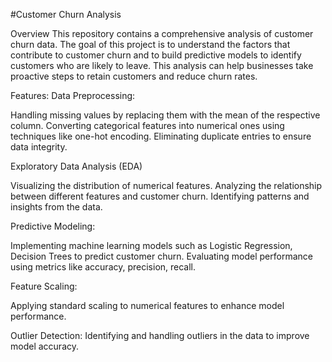 #Customer Churn Analysis

Overview
This repository contains a comprehensive analysis of customer churn data. The goal of this project is to understand the factors that contribute to customer churn and to build predictive models to identify customers who are likely to leave. This analysis can help businesses take proactive steps to retain customers and reduce churn rates.

Features:
Data Preprocessing:

Handling missing values by replacing them with the mean of the respective column.
Converting categorical features into numerical ones using techniques like one-hot encoding.
Eliminating duplicate entries to ensure data integrity.

Exploratory Data Analysis (EDA)

Visualizing the distribution of numerical features.
Analyzing the relationship between different features and customer churn.
Identifying patterns and insights from the data.

Predictive Modeling:

Implementing machine learning models such as Logistic Regression, Decision Trees to predict customer churn.
Evaluating model performance using metrics like accuracy, precision, recall.

Feature Scaling:

Applying standard scaling to numerical features to enhance model performance.

Outlier Detection:
Identifying and handling outliers in the data to improve model accuracy.
